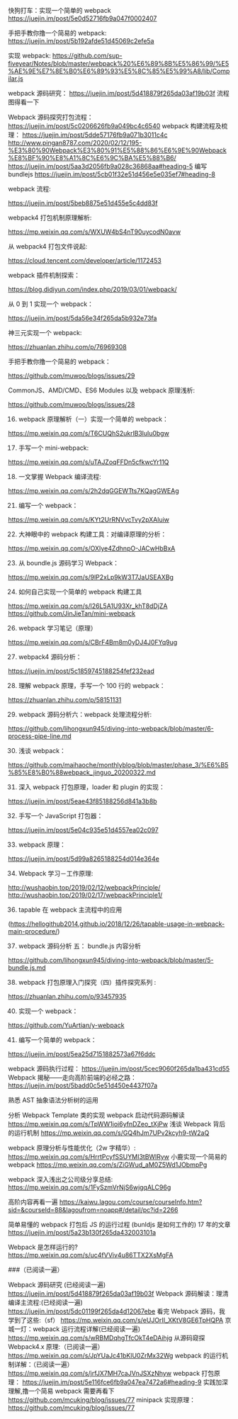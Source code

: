 快狗打车：实现一个简单的 webpack
https://juejin.im/post/5e0d52716fb9a047f0002407

手把手教你撸一个简易的 webpack:
https://juejin.im/post/5b192afde51d45069c2efe5a

实现 webpack:
https://github.com/sup-fiveyear/Notes/blob/master/webpack%20%E6%89%8B%E5%86%99/%E5%AE%9E%E7%8E%B0%E6%89%93%E5%8C%85%E5%99%A8/lib/Compilar.js

webpack 源码研究：
https://juejin.im/post/5d418879f265da03af19b03f
流程图得看一下

Webpack 源码探究打包流程：
https://juejin.im/post/5c0206626fb9a049bc4c6540
webpack 构建流程及梳理：
https://juejin.im/post/5dde57176fb9a071b3011c4c
http://www.pingan8787.com/2020/02/12/195-%E3%80%90Webpack%E3%80%91%E5%88%86%E6%9E%90Webpack%E8%BF%90%E8%A1%8C%E6%9C%BA%E5%88%B6/
https://juejin.im/post/5aa3d2056fb9a028c36868aa#heading-5
编写 bundlejs
https://juejin.im/post/5cb01f32e51d456e5e035ef7#heading-8

webpack 流程:

https://juejin.im/post/5beb8875e51d455e5c4dd83f

webpack4 打包机制原理解析:

https://mp.weixin.qq.com/s/WXUW4bS4nT90uycodN0avw

从 webpack4 打包文件说起:

https://cloud.tencent.com/developer/article/1172453

webpack 插件机制探索：

https://blog.didiyun.com/index.php/2019/03/01/webpack/

从 0 到 1 实现一个 webpack：

https://juejin.im/post/5da56e34f265da5b932e73fa

神三元实现一个 webpack:

https://zhuanlan.zhihu.com/p/76969308

手把手教你撸一个简易的 webpack：

https://github.com/muwoo/blogs/issues/29

CommonJS、AMD/CMD、ES6 Modules 以及 webpack 原理浅析:

https://github.com/muwoo/blogs/issues/28

16. webpack 原理解析（一）实现一个简单的 webpack：

https://mp.weixin.qq.com/s/T6CUQhS2ukrlB3lulu0bgw

17. 手写一个 mini-webpack:

https://mp.weixin.qq.com/s/uTAJZoqFFDn5cfkwcYr11Q

18. 一文掌握 Webpack 编译流程:

https://mp.weixin.qq.com/s/2h2dqGGEWTts7KQagGWEAg

21. 编写一个 webpack：

https://mp.weixin.qq.com/s/KYt2UrRNVvcTvy2pXAluiw

22. 大神眼中的 webpack 构建工具：对编译原理的分析：

https://mp.weixin.qq.com/s/OXIye4ZdhnpO-JACwHbBxA

23. 从 boundle.js 源码学习 Webpack：

https://mp.weixin.qq.com/s/9lP2xLp9kW3T7JaUSEAXBg

24. 如何自己实现一个简单的 webpack 构建工具

https://mp.weixin.qq.com/s/l26L5A1U93Xr_khT8dDjZA
https://github.com/JinJieTan/mini-webpack

26. webpack 学习笔记（原理）

https://mp.weixin.qq.com/s/CBrF4Bm8m0yDJ4J0FYq9ug

27. webpack4 源码分析：

https://juejin.im/post/5c1859745188254fef232ead

28. 理解 webpack 原理，手写一个 100 行的 webpack：

https://zhuanlan.zhihu.com/p/58151131

29. webpack 源码分析六：webpack 处理流程分析:

https://github.com/lihongxun945/diving-into-webpack/blob/master/6-process-pipe-line.md

30. 浅谈 webpack：

https://github.com/maihaoche/monthlyblog/blob/master/phase_3/%E6%B5%85%E8%B0%88webpack_jinguo_20200322.md

31. 深入 webpack 打包原理，loader 和 plugin 的实现：

https://juejin.im/post/5eae43f85188256d841a3b8b

32. 手写一个 JavaScript 打包器：

https://juejin.im/post/5e04c935e51d4557ea02c097

33. webpack 原理：

https://juejin.im/post/5d99a8265188254d014e364e

34. Webpack 学习－工作原理:

http://wushaobin.top/2019/02/12/webpackPrinciple/
http://wushaobin.top/2019/02/17/webpackPrinciple1/

36. tapable 在 webpack 主流程中的应用

(https://hellogithub2014.github.io/2018/12/26/tapable-usage-in-webpack-main-procedure/)

37. webpack 源码分析 五： bundle.js 内容分析

https://github.com/lihongxun945/diving-into-webpack/blob/master/5-bundle.js.md

38. webpack 打包原理入门探究（四）插件探究系列 :

https://zhuanlan.zhihu.com/p/93457935

40. 实现一个 webpack：

https://github.com/YuArtian/y-webpack

41. 编写一个简单的 webpack：

https://juejin.im/post/5ea25d7151882573a67f6ddc

webpack 源码执行过程：
https://juejin.im/post/5cec9060f265da1ba431cd55
Webpack 揭秘——走向高阶前端的必经之路：
https://juejin.im/post/5badd0c5e51d450e4437f07a

熟悉 AST 抽象语法分析树的运用

分析 Webpack Template 类的实现
webpack 启动代码源码解读
https://mp.weixin.qq.com/s/TpWW1joi6yfnDZeo_tXjPw
浅谈 Webpack 背后的运行机制
https://mp.weixin.qq.com/s/GQ4hJm7UPv2kcyh9-tW2aQ

webpack 原理分析与性能优化（2w 字精华）:
https://mp.weixin.qq.com/s/HrrtPcyfSSUYMI3tBWlRyw
小鹿实现一个简易的 webpack
https://mp.weixin.qq.com/s/ZiGWud_aM0Z5Wd1JObmpPg

webpack 深入浅出之公司级分享总结:
https://mp.weixin.qq.com/s/1FySzmVrNjS6wjgqALC96g

高阶内容再看一遍
https://kaiwu.lagou.com/course/courseInfo.htm?sid=&courseId=88&lagoufrom=noapp#/detail/pc?id=2266

简单易懂的 webpack 打包后 JS 的运行过程 (bunldjs 是如何工作的) 17 年的文章
https://juejin.im/post/5a23b130f265da432003101a

Webpack 是怎样运行的?
https://mp.weixin.qq.com/s/uc4fVViv4u86TTX2XsMgFA

###（已阅读一遍）

Webpack 源码研究 (已经阅读一遍)
https://juejin.im/post/5d418879f265da03af19b03f
Webpack 源码解读：理清编译主流程:(已经阅读一遍)
https://juejin.im/post/5dc01199f265da4d12067ebe
看完 Webpack 源码，我学到了这些:（sf）
https://mp.weixin.qq.com/s/eUJOrII_XKtV8GE6TpHQPA
京城一灯：webpack 运行流程详解(已经阅读一遍)
https://mp.weixin.qq.com/s/wRBMDqhgTfcOkT4eDAihjg
从源码窥探 Webpack4.x 原理:（已阅读一遍）
https://mp.weixin.qq.com/s/JpYUaJc41bKlU0ZrMx32Wg
webpack 的运行机制详解：（已阅读一遍）
https://mp.weixin.qq.com/s/jrfJX7MH7caJVnJSXzNhyw
webpack 打包原理：
https://juejin.im/post/5e116fce6fb9a047ea7472a6#heading-9
实践加深理解,撸一个简易 webpack 需要再看下
https://github.com/mcuking/blog/issues/77
minipack 实现原理：
https://github.com/mcuking/blog/issues/77
